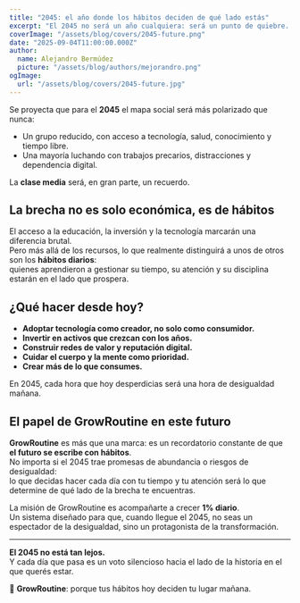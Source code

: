 ```yaml
---
title: "2045: el año donde los hábitos deciden de qué lado estás"
excerpt: "El 2045 no será un año cualquiera: será un punto de quiebre. La clase media tal y como la conocemos se habrá diluido, y la diferencia entre prosperar o sobrevivir dependerá de lo que cultivaste día tras día en las décadas anteriores."
coverImage: "/assets/blog/covers/2045-future.png"
date: "2025-09-04T11:00:00.000Z"
author:
  name: Alejandro Bermúdez
  picture: "/assets/blog/authors/mejorandro.png"
ogImage:
  url: "/assets/blog/covers/2045-future.jpg"
---
```


Se proyecta que para el **2045** el mapa social será más polarizado que nunca:  
- Un grupo reducido, con acceso a tecnología, salud, conocimiento y tiempo libre.  
- Una mayoría luchando con trabajos precarios, distracciones y dependencia digital.  

La **clase media** será, en gran parte, un recuerdo.  

## La brecha no es solo económica, es de hábitos

El acceso a la educación, la inversión y la tecnología marcarán una diferencia brutal.  
Pero más allá de los recursos, lo que realmente distinguirá a unos de otros son los **hábitos diarios**:  
quienes aprendieron a gestionar su tiempo, su atención y su disciplina estarán en el lado que prospera.  

## ¿Qué hacer desde hoy?

- **Adoptar tecnología como creador, no solo como consumidor.**  
- **Invertir en activos que crezcan con los años.**  
- **Construir redes de valor y reputación digital.**  
- **Cuidar el cuerpo y la mente como prioridad.**  
- **Crear más de lo que consumes.**  

En 2045, cada hora que hoy desperdicias será una hora de desigualdad mañana.  

## El papel de GrowRoutine en este futuro

**GrowRoutine** es más que una marca: es un recordatorio constante de que **el futuro se escribe con hábitos**.  
No importa si el 2045 trae promesas de abundancia o riesgos de desigualdad:  
lo que decidas hacer cada día con tu tiempo y tu atención será lo que determine de qué lado de la brecha te encuentras.  

La misión de GrowRoutine es acompañarte a crecer **1% diario**.  
Un sistema diseñado para que, cuando llegue el 2045, no seas un espectador de la desigualdad, sino un protagonista de la transformación.  

---

**El 2045 no está tan lejos.**  
Y cada día que pasa es un voto silencioso hacia el lado de la historia en el que querés estar.  

🌱 **GrowRoutine**: porque tus hábitos hoy deciden tu lugar mañana.
